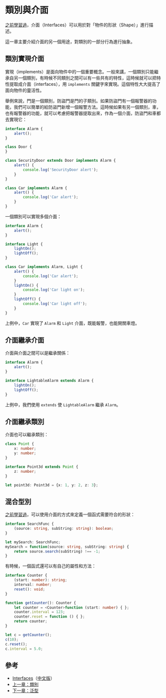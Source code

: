 # 類別與介面

[之前學習過](../basics/type-of-object-interfaces.md)，介面（Interfaces）可以用於對「物件的形狀（Shape）」進行描述。

這一章主要介紹介面的另一個用途，對類別的一部分行為進行抽象。

## 類別實現介面

實現（implements）是面向物件中的一個重要概念。一般來講，一個類別只能繼承自另一個類別，有時候不同類別之間可以有一些共有的特性，這時候就可以把特性提取成介面（interfaces），用 `implements` 關鍵字來實現。這個特性大大提高了面向物件的靈活性。

舉例來說，門是一個類別，防盜門是門的子類別。如果防盜門有一個報警器的功能，我們可以簡單的給防盜門新增一個報警方法。這時候如果有另一個類別，車，也有報警器的功能，就可以考慮把報警器提取出來，作為一個介面，防盜門和車都去實現它：

```typescript
interface Alarm {
    alert();
}

class Door {
}

class SecurityDoor extends Door implements Alarm {
    alert() {
        console.log('SecurityDoor alert');
    }
}

class Car implements Alarm {
    alert() {
        console.log('Car alert');
    }
}
```

一個類別可以實現多個介面：

```typescript
interface Alarm {
    alert();
}

interface Light {
    lightOn();
    lightOff();
}

class Car implements Alarm, Light {
    alert() {
        console.log('Car alert');
    }
    lightOn() {
        console.log('Car light on');
    }
    lightOff() {
        console.log('Car light off');
    }
}
```

上例中，`Car` 實現了 `Alarm` 和 `Light` 介面，既能報警，也能開關車燈。

## 介面繼承介面

介面與介面之間可以是繼承關係：

```typescript
interface Alarm {
    alert();
}

interface LightableAlarm extends Alarm {
    lightOn();
    lightOff();
}
```

上例中，我們使用 `extends` 使 `LightableAlarm` 繼承 `Alarm`。

## 介面繼承類別

介面也可以繼承類別：

```typescript
class Point {
    x: number;
    y: number;
}

interface Point3d extends Point {
    z: number;
}

let point3d: Point3d = {x: 1, y: 2, z: 3};
```

## 混合型別

[之前學習過](../basics/type-of-function.md#介面中函式的定義)，可以使用介面的方式來定義一個函式需要符合的形狀：

```typescript
interface SearchFunc {
    (source: string, subString: string): boolean;
}

let mySearch: SearchFunc;
mySearch = function(source: string, subString: string) {
    return source.search(subString) !== -1;
}
```

有時候，一個函式還可以有自己的屬性和方法：

```typescript
interface Counter {
    (start: number): string;
    interval: number;
    reset(): void;
}

function getCounter(): Counter {
    let counter = <Counter>function (start: number) { };
    counter.interval = 123;
    counter.reset = function () { };
    return counter;
}

let c = getCounter();
c(10);
c.reset();
c.interval = 5.0;
```

## 參考

* [Interfaces](http://www.typescriptlang.org/docs/handbook/interfaces.html)（[中文版](https://zhongsp.gitbooks.io/typescript-handbook/content/doc/handbook/Interfaces.html)）
* [上一章：類別](class.md)
* [下一章：泛型](generics.md)


